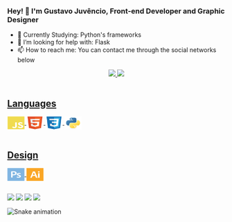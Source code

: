 ### Hey! 👋 I'm Gustavo Juvêncio, Front-end Developer and Graphic Designer 

<!-- - 🔭 I’m currently working on ... -->
- 📖 Currently Studying: Python's frameworks
- 🤔 I’m looking for help with: Flask
- 📫 How to reach me: You can contact me through the social networks below 

<div align="center">
  <a href="https://github.com/gustavo-crtl">
  <img height="180em" src="https://github-readme-stats.vercel.app/api?username=gustavo-crtl&show_icons=true&theme=dark&include_all_commits=true&count_private=true"/>
  <img height="180em" src="https://github-readme-stats.vercel.app/api/top-langs/?username=gustavo-crtl&layout=compact&langs_count=7&theme=dark"/>
</div>
<div style="display: inline_block"><br>
  <h2>Languages</h2>
  <img align="center" alt="Juvs-Js" height="30" width="40" src="https://raw.githubusercontent.com/devicons/devicon/master/icons/javascript/javascript-plain.svg">
  <img align="center" alt="Juvs-HTML" height="30" width="40" src="https://raw.githubusercontent.com/devicons/devicon/master/icons/html5/html5-original.svg">
  <img align="center" alt="Juvs-CSS" height="30" width="40" src="https://raw.githubusercontent.com/devicons/devicon/master/icons/css3/css3-original.svg">
  <img align="center" alt="Juvs-Python" height="30" width="40" src="https://raw.githubusercontent.com/devicons/devicon/master/icons/python/python-original.svg">
</div>
<div style="display: inline_block"><br>
  <h2>Design</h2>
  <img align="center" alt="Juvs-Ps" height="30" width="40" src="https://raw.githubusercontent.com/devicons/devicon/master/icons/photoshop/photoshop-plain.svg">
  <img align="center" alt="Juvs-HTML" height="30" width="40" src="https://raw.githubusercontent.com/devicons/devicon/master/icons/illustrator/illustrator-plain.svg">
</div>

  ## 
<div>
  <a href="https://instagram.com/meninojuvs" target="_blank"><img src="https://img.shields.io/badge/-Instagram-%23E4405F?style=for-the-badge&logo=instagram&logoColor=white" target="_blank"></a>
  <a href="https://www.linkedin.com/in/gustavo-juvs/" target="_blank"><img src="https://img.shields.io/badge/-LinkedIn-%230077B5?style=for-the-badge&logo=linkedin&logoColor=white" target="_blank"></a> 
  <a href = "https://www.facebook.com/gustavo.juvencio.7"><img src="https://img.shields.io/badge/Facebook-1877F2?style=for-the-badge&logo=facebook&logoColor=white" target="_blank"></a>
  <a href = "mailto:gustavo.juvencio10@gmail.com"><img src="https://img.shields.io/badge/-Gmail-%23333?style=for-the-badge&logo=gmail&logoColor=white" target="_blank"></a>
 
  ![Snake animation](https://github.com/gustavo-crtl/gustavo-crtl/blob/output/github-contribution-grid-snake.svg)
 
</div>
